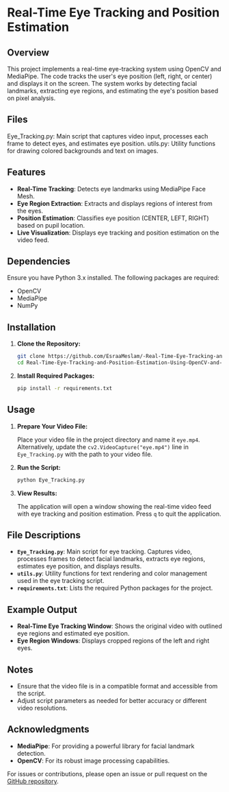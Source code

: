# Real-Time Eye Tracking and Position Estimation

## Overview
This project implements a real-time eye-tracking system using OpenCV and MediaPipe. The code tracks the user's eye position (left, right, or center) and displays it on the screen. The system works by detecting facial landmarks, extracting eye regions, and estimating the eye's position based on pixel analysis.

## Files
Eye_Tracking.py: Main script that captures video input, processes each frame to detect eyes, and estimates eye position.
utils.py: Utility functions for drawing colored backgrounds and text on images.

## Features

- **Real-Time Tracking**: Detects eye landmarks using MediaPipe Face Mesh.
- **Eye Region Extraction**: Extracts and displays regions of interest from the eyes.
- **Position Estimation**: Classifies eye position (CENTER, LEFT, RIGHT) based on pupil location.
- **Live Visualization**: Displays eye tracking and position estimation on the video feed.

## Dependencies

Ensure you have Python 3.x installed. The following packages are required:

- OpenCV
- MediaPipe
- NumPy

## Installation

1. **Clone the Repository:**

    ```bash
    git clone https://github.com/EsraaMeslam/-Real-Time-Eye-Tracking-and-Position-Estimation-Using-OpenCV-and-MediaPipe-.git
    cd Real-Time-Eye-Tracking-and-Position-Estimation-Using-OpenCV-and-MediaPipe
    ```


2. **Install Required Packages:**

    ```bash
    pip install -r requirements.txt
    ```

## Usage

1. **Prepare Your Video File:**
   
   Place your video file in the project directory and name it `eye.mp4`. Alternatively, update the `cv2.VideoCapture("eye.mp4")` line in `Eye_Tracking.py` with the path to your video file.

2. **Run the Script:**

    ```bash
    python Eye_Tracking.py
    ```

3. **View Results:**
   
   The application will open a window showing the real-time video feed with eye tracking and position estimation. Press `q` to quit the application.

## File Descriptions

- **`Eye_Tracking.py`**: Main script for eye tracking. Captures video, processes frames to detect facial landmarks, extracts eye regions, estimates eye position, and displays results.
- **`utils.py`**: Utility functions for text rendering and color management used in the eye tracking script.
- **`requirements.txt`**: Lists the required Python packages for the project.

## Example Output

- **Real-Time Eye Tracking Window**: Shows the original video with outlined eye regions and estimated eye position.
- **Eye Region Windows**: Displays cropped regions of the left and right eyes.

## Notes

- Ensure that the video file is in a compatible format and accessible from the script.
- Adjust script parameters as needed for better accuracy or different video resolutions.


## Acknowledgments

- **MediaPipe**: For providing a powerful library for facial landmark detection.
- **OpenCV**: For its robust image processing capabilities.

For issues or contributions, please open an issue or pull request on the [GitHub repository]([https://github.com/yourusername/eye-tracking](https://github.com/EsraaMeslam/-Real-Time-Eye-Tracking-and-Position-Estimation-Using-OpenCV-and-MediaPipe-)).


